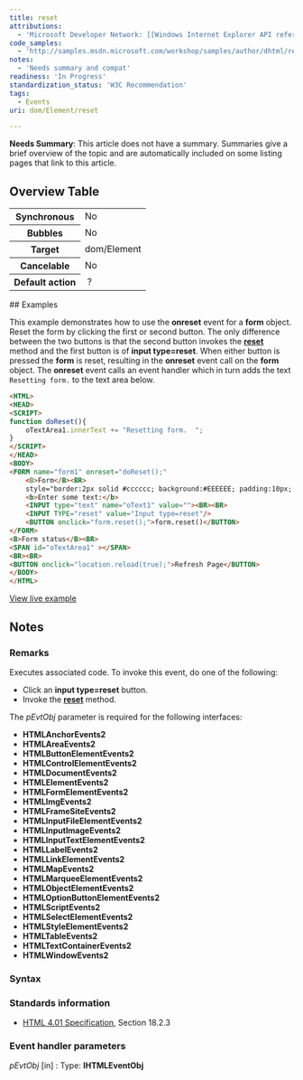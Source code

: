 ```yaml
---
title: reset
attributions:
  - 'Microsoft Developer Network: [[Windows Internet Explorer API reference](http://msdn.microsoft.com/en-us/library/ie/hh828809%28v=vs.85%29.aspx) Article]'
code_samples:
  - 'http://samples.msdn.microsoft.com/workshop/samples/author/dhtml/refs/onreset.htm'
notes:
  - 'Needs summary and compat'
readiness: 'In Progress'
standardization_status: 'W3C Recommendation'
tags:
  - Events
uri: dom/Element/reset

---
```

**Needs Summary**: This article does not have a summary. Summaries give a brief overview of the topic and are automatically included on some listing pages that link to this article.

## <span>Overview Table</span>

<table class="wikitable">
<tr>
<th>
Synchronous

</th>
<td>
No

</td>
</tr>
<tr>
<th>
Bubbles

</th>
<td>
No

</td>
</tr>
<tr>
<th>
Target

</th>
<td>
dom/Element

</td>
</tr>
<tr>
<th>
Cancelable

</th>
<td>
No

</td>
</tr>
<tr>
<th>
Default action

</th>
<td>
 ?

</td>
</tr>
</table>
## <span>Examples</span>

This example demonstrates how to use the **onreset** event for a **form** object. Reset the form by clicking the first or second button. The only difference between the two buttons is that the second button invokes the [**reset**](/dom/HTMLFormElement/reset) method and the first button is of **input type=reset**. When either button is pressed the **form** is reset, resulting in the **onreset** event call on the **form** object. The **onreset** event calls an event handler which in turn adds the text `Resetting form.` to the text area below.

``` html
<HTML>
<HEAD>
<SCRIPT>
function doReset(){
    oTextArea1.innerText += "Resetting form.  ";
}
</SCRIPT>
</HEAD>
<BODY>
<FORM name="form1" onreset="doReset();"
    <B>Form</B><BR>
    style="border:2px solid #cccccc; background:#EEEEEE; padding:10px; ">
    <b>Enter some text:</b>
    <INPUT type="text" name="oText1" value=""><BR><BR>
    <INPUT TYPE="reset" value="Input type=reset"/>
    <BUTTON onclick="form.reset();">form.reset()</BUTTON>
</FORM>
<B>Form status</B><BR>
<SPAN id="oTextArea1" ></SPAN>
<BR><BR>
<BUTTON onclick="location.reload(true);">Refresh Page</BUTTON>
</BODY>
</HTML>
```

[View live example](http://samples.msdn.microsoft.com/workshop/samples/author/dhtml/refs/onreset.htm)

## <span>Notes</span>

### <span>Remarks</span>

Executes associated code. To invoke this event, do one of the following:

-   Click an **input type=reset** button.
-   Invoke the [**reset**](/dom/HTMLFormElement/reset) method.

The *pEvtObj* parameter is required for the following interfaces:

-   **HTMLAnchorEvents2**
-   **HTMLAreaEvents2**
-   **HTMLButtonElementEvents2**
-   **HTMLControlElementEvents2**
-   **HTMLDocumentEvents2**
-   **HTMLElementEvents2**
-   **HTMLFormElementEvents2**
-   **HTMLImgEvents2**
-   **HTMLFrameSiteEvents2**
-   **HTMLInputFileElementEvents2**
-   **HTMLInputImageEvents2**
-   **HTMLInputTextElementEvents2**
-   **HTMLLabelEvents2**
-   **HTMLLinkElementEvents2**
-   **HTMLMapEvents2**
-   **HTMLMarqueeElementEvents2**
-   **HTMLObjectElementEvents2**
-   **HTMLOptionButtonElementEvents2**
-   **HTMLScriptEvents2**
-   **HTMLSelectElementEvents2**
-   **HTMLStyleElementEvents2**
-   **HTMLTableEvents2**
-   **HTMLTextContainerEvents2**
-   **HTMLWindowEvents2**

### <span>Syntax</span>

### <span>Standards information</span>

-   [HTML 4.01 Specification](http://go.microsoft.com/fwlink/p/?linkid=25320), Section 18.2.3

### <span>Event handler parameters</span>

*pEvtObj* [in]
:   Type: ****IHTMLEventObj****

